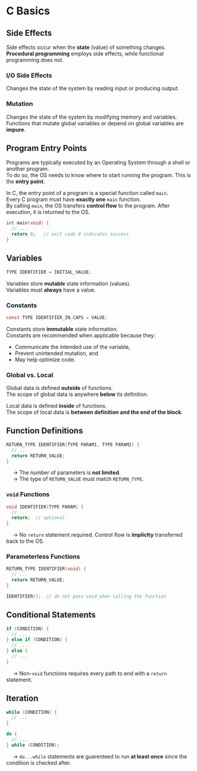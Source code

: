 # C Basics

## Side Effects
Side effects occur when the **state** (value) of something changes. <br>
**Procedural programming** employs side effects, while functional programming does not. 

### I/O Side Effects
Changes the state of the system by reading input or producing output. 
### Mutation
Changes the state of the system by modifying memory and variables. <br>
Functions that mutate global variables or depend on global variables are **impure**. 

## Program Entry Points 
Programs are typically executed by an Operating System through a shell or another program. <br>
To do so, the OS needs to know where to start running the program. This is the **entry point**. <br>

In C, the entry point of a program is a special function called `main`. <br>
Every C program must have **exactly one** `main` function. <br>
By calling `main`, the OS transfers **control flow** to the program. After execution, it is returned to the OS. 
```C
int main(void) {
  // ...
  return 0;   // exit code 0 indicates success
}

```

## Variables
```C
TYPE IDENTIFIER = INITIAL_VALUE;

```
Variables store **mutable** state information (values). <br>
Variables must **always** have a value. 

### Constants 
```C
const TYPE IDENTIFIER_IN_CAPS = VALUE; 

```
Constants store **immutable** state information. <br>
Constants are recommended when applicable because they:
- Communicate the intended use of the variable,
- Prevent unintended mutation, and
- May help optimize code.

### Global vs. Local
Global data is defined **outside** of functions. <br>
The scope of global data is anywhere **below** its definition. <br>

Local data is defined **inside** of functions. <br>
The scope of local data is **between definition and the end of the block**. 

## Function Definitions
```C
RETURN_TYPE IDENTIFIER(TYPE PARAM1, TYPE PARAM2) {
  // ...
  return RETURN_VALUE;
}

```
&emsp; → The number of parameters is **not limited**. <br>
&emsp; → The type of `RETURN_VALUE` must match `RETURN_TYPE`.

### `void` Functions
```C
void IDENTIFIER(TYPE PARAM) {
  // ...
  return;  // optional
}

```
&emsp; → No `return` statement required. Control flow is **impliclty** transferred back to the OS. 

### Parameterless Functions
```C
RETURN_TYPE IDENTIFIER(void) {
  // ...
  return RETURN_VALUE;
}

IDENTIFIER();  // do not pass void when calling the function

```

## Conditional Statements
```C
if (CONDITION) {
  // ...
} else if (CONDITION) {
  // ...
} else {
  // ...
}
```
&emsp; → Non-`void` functions requires every path to end with a `return` statement. 

## Iteration
```C
while (CONDITION) {
  // ...
}

do {
  // ...
} while (CONDITION);

```
&emsp; → `do...while` statements are guarenteed to run **at least once** since the condition is checked after. 
